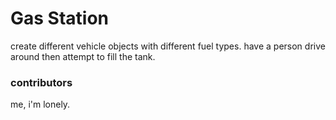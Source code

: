 # Gas Station

create different vehicle objects with different fuel types.
have a person drive around then attempt to fill the tank.

### contributors
me, i'm lonely.